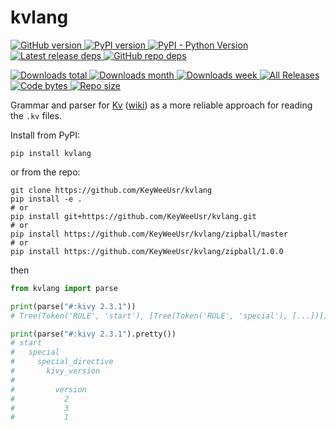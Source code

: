 # kvlang

[![GitHub version](https://badge.fury.io/gh/keyweeusr%2Fkvlang.svg)
](https://badge.fury.io/gh/keyweeusr%2Fkvlang)
[![PyPI version](https://img.shields.io/pypi/v/kvlang.svg)
](https://pypi.org/project/kvlang/)
[![PyPI - Python Version](https://img.shields.io/pypi/pyversions/kvlang.svg)
](https://pypi.org/project/kvlang/)
[![Latest release deps](https://img.shields.io/librariesio/release/pypi/kvlang.svg)
](https://libraries.io/pypi/kvlang)
[![GitHub repo deps](https://img.shields.io/librariesio/github/keyweeusr/kvlang.svg)
](https://libraries.io/pypi/kvlang)

[![Downloads total](https://pepy.tech/badge/kvlang)
](https://pepy.tech/project/kvlang)
[![Downloads month](https://pepy.tech/badge/kvlang/month)
](https://pepy.tech/project/kvlang)
[![Downloads week](https://pepy.tech/badge/kvlang/week)
](https://pepy.tech/project/kvlang)
[![All Releases](https://img.shields.io/github/downloads/keyweeusr/kvlang/total.svg)
](https://github.com/KeyWeeUsr/kvlang/releases)
[![Code bytes](https://img.shields.io/github/languages/code-size/keyweeusr/kvlang.svg)
](https://github.com/KeyWeeUsr/kvlang)
[![Repo size](https://img.shields.io/github/repo-size/keyweeusr/kvlang.svg)
](https://github.com/KeyWeeUsr/kvlang)

Grammar and parser for [Kv][kv] ([wiki][wiki]) as a more reliable approach for
reading the `.kv` files.

Install from PyPI:

```
pip install kvlang
```

or from the repo:

```
git clone https://github.com/KeyWeeUsr/kvlang
pip install -e .
# or
pip install git+https://github.com/KeyWeeUsr/kvlang.git
# or
pip install https://github.com/KeyWeeUsr/kvlang/zipball/master
# or
pip install https://github.com/KeyWeeUsr/kvlang/zipball/1.0.0
```

then

```python
from kvlang import parse

print(parse("#:kivy 2.3.1"))
# Tree(Token('RULE', 'start'), [Tree(Token('RULE', 'special'), [...])])

print(parse("#:kivy 2.3.1").pretty())
# start
#   special
#     special_directive
#       kivy_version
#          
#         version
#           2
#           3
#           1
```

[kv]: https://kivy.org/doc/stable/guide/lang.html
[wiki]: https://en.wikipedia.org/wiki/Kivy_(framework)#Kv_language
